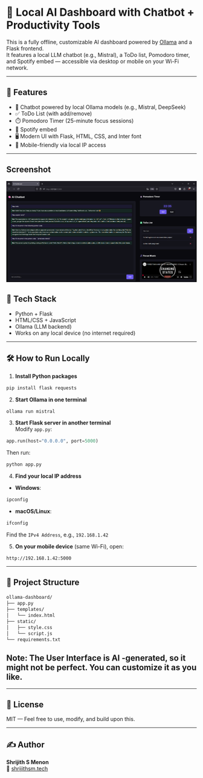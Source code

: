 

# 🧠 Local AI Dashboard with Chatbot + Productivity Tools

This is a fully offline, customizable AI dashboard powered by [Ollama](https://ollama.com/) and a Flask frontend.  
It features a local LLM chatbot (e.g., Mistral), a ToDo list, Pomodoro timer, and Spotify embed — accessible via desktop or mobile on your Wi-Fi network.

---

## 🚀 Features

- 🤖 Chatbot powered by local Ollama models (e.g., Mistral, DeepSeek)
- ✅ ToDo List (with add/remove)
- ⏱️ Pomodoro Timer (25-minute focus sessions)
- 🎵 Spotify embed
- 🖥️ Modern UI with Flask, HTML, CSS, and Inter font
- 📱 Mobile-friendly via local IP access

---
## Screenshot
![Desktop Version](image.png)

## 🧠 Tech Stack

- Python + Flask
- HTML/CSS + JavaScript
- Ollama (LLM backend)
- Works on any local device (no internet required)

---

## 🛠 How to Run Locally

1. **Install Python packages**  
```bash
pip install flask requests
```

2. **Start Ollama in one terminal**  
```bash
ollama run mistral
```

3. **Start Flask server in another terminal**  
Modify `app.py`:
```python
app.run(host="0.0.0.0", port=5000)
```
Then run:
```bash
python app.py
```

4. **Find your local IP address**

- **Windows**:  
```bash
ipconfig
```

- **macOS/Linux**:  
```bash
ifconfig
```

Find the `IPv4 Address`, e.g., `192.168.1.42`

5. **On your mobile device** (same Wi-Fi), open:  
```
http://192.168.1.42:5000
```

---

## 📁 Project Structure

```
ollama-dashboard/
├── app.py
├── templates/
│   └── index.html
├── static/
│   ├── style.css
│   └── script.js
└── requirements.txt
```
Note: The User Interface is AI -generated, so it might not be perfect. You can customize it as you like.
---
---

## 🧾 License

MIT — Feel free to use, modify, and build upon this.

---

## ✍️ Author

**Shrijith S Menon**  
🔗 [shrijithsm.tech](https://shrijithsm.tech)
